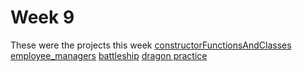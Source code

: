 # Week 9

These were the projects this week
[constructorFunctionsAndClasses](/constructorFunctionsAndClasses)  
[employee_managers](/employee_managers)
[battleship](/battleship)
[dragon practice](/W5-Practice-Test)
